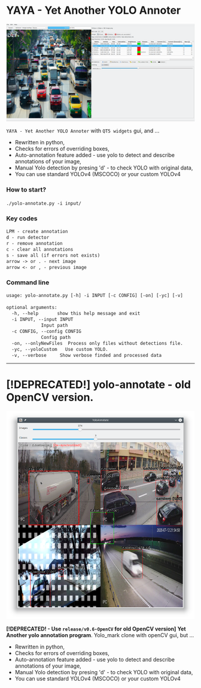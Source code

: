 
# YAYA - Yet Another YOLO Annoter
![title](doc/titleQt.png)

`YAYA - Yet Another YOLO Annoter` with `QT5 widgets` gui, and ...

- Rewritten in python,
- Checks for errors of overriding boxes,
- Auto-annotation feature added  - use yolo to detect and describe annotations of your image,
- Manual Yolo detection by presing 'd' - to check YOLO with original data,
- You can use standard YOLOv4 (MSCOCO) or your custom YOLOv4


### How to start?
`./yolo-annotate.py -i input/`

### Key codes

```shell
LPM - create annotation
d - run detector
r - remove annotation
c - clear all annotations
s - save all (if errors not exists)
arrow -> or . - next image
arrow <- or , - previous image
```
### Command line

```shell
usage: yolo-annotate.py [-h] -i INPUT [-c CONFIG] [-on] [-yc] [-v]

optional arguments:
  -h, --help       show this help message and exit
  -i INPUT, --input INPUT
             Input path
  -c CONFIG, --config CONFIG
             Config path
  -on, --onlyNewFiles  Process only files without detections file.
  -yc, --yoloCustom   Use custom YOLO.
  -v, --verbose     Show verbose finded and processed data
```

------------

# [!DEPRECATED!] yolo-annotate - old OpenCV version.
![title](doc/title.png)

**[!DEPRECATED! - Use `release/v0.6-OpenCV` for old OpenCV version]** **Yet Another yolo annotation program**. Yolo_mark clone with openCV gui, but ...

- Rewritten in python,
- Checks for errors of overriding boxes,
- Auto-annotation feature added  - use yolo to detect and describe annotations of your image,
- Manual Yolo detection by presing 'd' - to check YOLO with original data,
- You can use standard YOLOv4 (MSCOCO) or your custom YOLOv4




